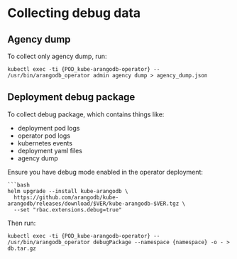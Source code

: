 # Collecting debug data

## Agency dump

To collect only agency dump, run:

```shell
kubectl exec -ti {POD_kube-arangodb-operator} -- /usr/bin/arangodb_operator admin agency dump > agency_dump.json
```

## Deployment debug package

To collect debug package, which contains things like:
- deployment pod logs
- operator pod logs
- kubernetes events
- deployment yaml files
- agency dump

Ensure you have debug mode enabled in the operator deployment:
```shell
```bash
helm upgrade --install kube-arangodb \
  https://github.com/arangodb/kube-arangodb/releases/download/$VER/kube-arangodb-$VER.tgz \
  --set "rbac.extensions.debug=true"
```
    
Then run:
```shell
kubectl exec -ti {POD_kube-arangodb-operator} -- /usr/bin/arangodb_operator debugPackage --namespace {namespace} -o - > db.tar.gz
```
